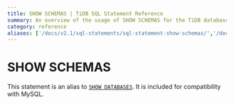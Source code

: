 ```yaml
---
title: SHOW SCHEMAS | TiDB SQL Statement Reference
summary: An overview of the usage of SHOW SCHEMAS for the TiDB database.
category: reference
aliases: ['/docs/v2.1/sql-statements/sql-statement-show-schemas/','/docs/v2.1/reference/sql/statements/show-schemas/']
---
```


# SHOW SCHEMAS

This statement is an alias to [`SHOW DATABASES`](/sql-statements/sql-statement-show-databases.md). It is included for compatibility with MySQL.
